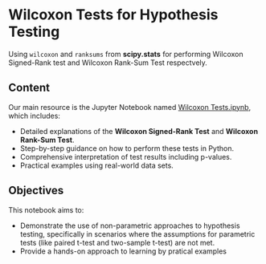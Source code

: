 # Wilcoxon Tests for Hypothesis Testing

Using ``wilcoxon`` and ``ranksums`` from **scipy.stats** for performing Wilcoxon Signed-Rank test and Wilcoxon Rank-Sum Test respectvely.

## Content

Our main resource is the Jupyter Notebook named [Wilcoxon Tests.ipynb](https://github.com/Lacerdash/Hypothesis-Testing-Confidence-Interval/blob/main/Permuatation%20Hypohesis%20Testing/Permutation.ipynb), which includes:

- Detailed explanations of the **Wilcoxon Signed-Rank Test** and **Wilcoxon Rank-Sum Test**.
- Step-by-step guidance on how to perform these tests in Python.
- Comprehensive interpretation of test results including p-values.
- Practical examples using real-world data sets.

## Objectives

This notebook aims to:

- Demonstrate the use of non-parametric approaches to hypothesis testing, specifically in scenarios where the assumptions for parametric tests (like paired t-test and two-sample t-test) are not met.
- Provide a hands-on approach to learning by pratical examples
